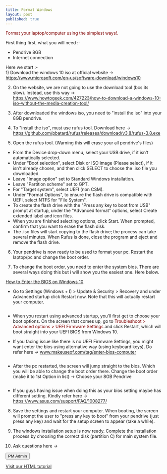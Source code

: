 ```yaml
---
title: Format Windows
layout: post
published: true
---
```

<font color="maroon">Format your laptop/computer using the simplest ways!.</font>

First thing first, what you will need :-
- Pendrive 8GB
- Internet connection

Here we start :-
<br>1) Download the windows 10 iso at official website -> <font color="blue"><a href="url">https://www.microsoft.com/en-us/software-download/windows10</a></font>

2) On the website, we are not going to use the download tool (bcs its slow). Instead, use this way -> <font color="blue"><a href="url"> https://www.howtogeek.com/427223/how-to-download-a-windows-10-iso-without-the-media-creation-tool/ </a></font>
  
3) After downloaded the windows iso, you need to "install the iso" into your 8GB pendrive.
  
4) To "install the iso", must use rufus tool. Download here -> <font color="blue"><a href="url">https://github.com/pbatard/rufus/releases/download/v3.8/rufus-3.8.exe</a></font>
  
5) Open the rufus tool. (Warning this will erase your all pendrive's files)
- From the Device drop-down menu, select your USB drive, if it isn't automatically selected.
- Under "Boot selection", select Disk or ISO image (Please select), if it isn't already chosen, and then click SELECT to choose the .iso file you downloaded.
- Leave "Image option" set to Standard Windows installation.
- Leave "Partition scheme" set to GPT.
- For "Target system", select UEFI (non CSM).
- Under "Format Options", to ensure the flash drive is compatible with UEFI, select NTFS for "File System".
- To create the flash drive with the "Press any key to boot from USB" prompt at startup, under the "Advanced format" options, select Create extended label and icon files.
- When you are finished selecting options, click Start. When prompted, confirm that you want to erase the flash disk.
- The .iso files will start copying to the flash drive; the process can take several minutes. When Rufus is done, close the program and eject and remove the flash drive.
  
6) Your pendrive is now ready to be used to format your pc. Restart the laptop/pc and change the boot order.
  
7) To change the boot order, you need to enter the system bios. There are several ways doing this but i will show you the easiest one. Here below.

<u>How to Enter the BIOS on Windows 10</u>
- Go to Settings (Windows + I) > Update & Security > Recovery and under Advanced startup click
  Restart now. Note that this will actually restart your computer.

  <span class="image center"><img src="{{ 'assets/images/advancedstartup.png' | relative_url }}" alt="" /></span>

- When you restart using advanced startup, you’ll first get to choose your boot options. On the screen that comes up, go to <font color="maroon">Troubleshoot > Advanced options > UEFI Firmware Settings</font> and click Restart, which will boot straight into your UEFI BIOS from Windows 10.
  
- If you facing issue like there is no UEFI Firmware Settings, you might want enter the bios using alternative way (using keyboard keys). Do refer here -> <font color="blue"><a href="https://www.makeuseof.com/tag/enter-bios-computer">www.makeuseof.com/tag/enter-bios-computer</a></font>
  
   <span class="image center"><img src="{{ 'assets/images/uefifirmware.png' | relative_url }}" alt="" /></span>
  
- After the pc restarted, the screen will jump straight to the bios. Which you will be able to change the boot order there. Change the boot order (make it to 1st Option in list) -> Choose your 8GB Pendrive

   <span class="image center"><img src="{{ 'assets/images/bootorder.jpg' | relative_url }}" alt="" /></span>
  
- If you guys having issue when doing this as your bios setting maybe has different setting. Kindly refer here -> <font color="blue"><a href="url">https://www.asus.com/support/FAQ/1008277/</a></font>

8) Save the settings and restart your computer. When booting, the screen will prompt the user to "press any key to boot" from your pendrive (just press any key) and wait for the setup screen to appear (take a while).

9) The windows installation setup is now ready. Complete the installation process by choosing the correct disk (partition C) for main system file.

10) Ask questions here ->

<button onclick="window.location.href = 'https://ami-az.github.io/#contact';">PM Admin</button>

<a href="https://www.w3schools.com/html/">Visit our HTML tutorial</a>
